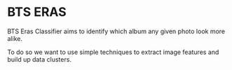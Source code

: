 # BTS ERAS

BTS Eras Classifier aims to identify which album any given photo look more alike. 

To do so we want to use simple techniques to extract image features and build up data clusters.


